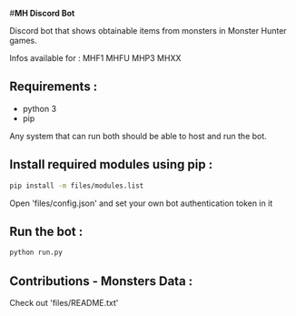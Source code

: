 #**MH Discord Bot**

Discord bot that shows obtainable items from monsters
in Monster Hunter games.

Infos available for :
  MHF1
  MHFU
  MHP3
  MHXX


## Requirements :
- python 3
- pip

Any system that can run both should be able to host and run the bot.


## Install required modules using pip :
```sh
pip install -m files/modules.list
```
Open 'files/config.json' and set your own bot authentication token in it


## Run the bot :
```sh
python run.py
```

## Contributions - Monsters Data :
Check out 'files/README.txt'
